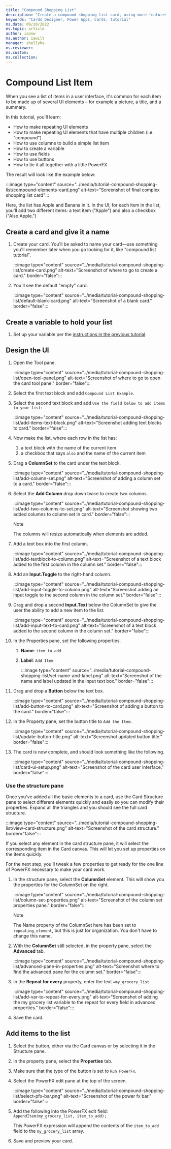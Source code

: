 ```yaml
---
title: "Compound Shopping List"
description: "Create a compound shopping list card, using more features of power cards"
keywords: "Cards Designer, Power Apps, Cards, tutorial"
ms.date: 09/20/2022
ms.topic: article
author: iaanw
ms.author: iawilt
manager: shellyha
ms.reviewer: 
ms.custom: 
ms.collection: 
---
```


# Compound List Item

When you see a list of items in a user interface, it's common for each item to be made up of several UI elements – for example a picture, a title, and a summary.

In this tutorial, you'll learn:

- How to make repeating UI elements
- How to make repeating UI elements that have multiple children (i.e. "compound")
- How to use columns to build a simple list item
- How to create a variable
- How to use fields
- How to use buttons
- How to tie it all together with a little PowerFX

The result will look like the example below:

:::image type="content" source="../media/tutorial-compound-shopping-list/compound-elements-card.png" alt-text="Screenshot of final complex shopping list card":::

Here, the list has Apple and Banana in it. In the UI, for each item in the list, you'll add two different items: a text item ("Apple") and also a checkbox ("Also Apple.")

## Create a card and give it a name

1. Create your card. You'll be asked to name your card&mdash;use something you'll remember later when you go looking for it, like "compound list tutorial".

   :::image type="content" source="../media/tutorial-compound-shopping-list/create-card.png" alt-text="Screenshot of where to go to create a card." border="false":::

1. You'll see the default "empty" card.

   :::image type="content" source="../media/tutorial-compound-shopping-list/default-blank-card.png" alt-text="Screenshot of a blank card." border="false":::

## Create a variable to hold your list

1. Set up your variable per the [instructions in the previous tutorial](simple-shopping-list.md).

## Design the UI

1. Open the Tool pane.

   :::image type="content" source="../media/tutorial-compound-shopping-list/open-tool-panel.png" alt-text="Screenshot of where to go to open the card tool pane." border="false":::

1. Select the first text block and add `Compound List Example`.

1. Select the second text block and add `Use the field below to add items to your list:`

   :::image type="content" source="../media/tutorial-compound-shopping-list/add-items-text-block.png" alt-text="Screenshot adding text blocks to card." border="false":::

1. Now make the list, where each row in the list has:

   1. a text block with the name of the current item
   1. a checkbox that says `also` and the name of the current item

1. Drag a **ColumnSet** to the card under the text block.

   :::image type="content" source="../media/tutorial-compound-shopping-list/add-column-set.png" alt-text="Screenshot of adding a column set to a card." border="false":::

1. Select the **Add Column** drop down twice to create two columns.

   :::image type="content" source="../media/tutorial-compound-shopping-list/add-two-columns-to-set.png" alt-text="Screenshot showing two added columns to column set in card." border="false":::

   > [!NOTE]
   > The columns will resize automatically when elements are added.

1. Add a text box into the first column.

   :::image type="content" source="../media/tutorial-compound-shopping-list/add-textblock-to-column.png" alt-text="Screenshot of a text block added to the first column in the column set." border="false":::

1. Add an **Input.Toggle** to the right-hand column.

   :::image type="content" source="../media/tutorial-compound-shopping-list/add-input-toggle-to-column.png" alt-text="Screenshot adding an input toggle to the second column in the column set." border="false":::

1. Drag and drop a second **Input.Text** below the ColumnSet to give the user the ability to add a new item to the list.

   :::image type="content" source="../media/tutorial-compound-shopping-list/add-input-text-to-card.png" alt-text="Screenshot of a text block added to the second column in the column set." border="false":::

1. In the Properties pane, set the following properties.

   1. **Name**: `item_to_add`
   1. **Label**: `Add Item`

      :::image type="content" source="../media/tutorial-compound-shopping-list/set-name-and-label.png" alt-text="Screenshot of the name and label updated in the input text box." border="false":::

1. Drag and drop a **Button** below the text box.

   :::image type="content" source="../media/tutorial-compound-shopping-list/add-button-to-card.png" alt-text="Screenshot of adding a button to the card." border="false":::

1. In the Property pane, set the button title to `Add the Item`.

   :::image type="content" source="../media/tutorial-compound-shopping-list/update-button-title.png" alt-text="Screenshot updated button title." border="false":::

1. The card is now complete, and should look something like the following.

   :::image type="content" source="../media/tutorial-compound-shopping-list/card-ui-setup.png" alt-text="Screenshot of the card user interface." border="false":::

### Use the structure pane

Once you've added all the basic elements to a card, use the Card Structure pane to select different elements quickly and easily so you can modify their properties. Expand all the triangles and you should see the full card structure.

:::image type="content" source="../media/tutorial-compound-shopping-list/view-card-structure.png" alt-text="Screenshot of the card structure." border="false":::

If you select any element in the card structure pane, it will select the corresponding item in the Card canvas. This will let you set up properties on the items quickly.

For the next step, you'll tweak a few properties to get ready for the one line of PowerFX necessary to make your card work.

1. In the structure pane, select the **ColumnSet** element. This will show you the properties for the ColumnSet on the right.

   :::image type="content" source="../media/tutorial-compound-shopping-list/column-set-properties.png" alt-text="Screenshot of the column set properties pane." border="false":::

   > [!NOTE]
   > The Name property of the ColumnSet here has been set to `repeating_element`, but this is just for organization. You don't have to change this name.

1. With the **ColumnSet** still selected, in the property pane, select the **Advanced** tab.

   :::image type="content" source="../media/tutorial-compound-shopping-list/advanced-pane-in-properties.png" alt-text="Screenshot where to find the advanced pane for the column set." border="false":::

1. In the **Repeat for every** property, enter the text `=my_grocery_list`

   :::image type="content" source="../media/tutorial-compound-shopping-list/add-var-to-repeat-for-every.png" alt-text="Screenshot of adding the my grocery list variable to the repeat for every field in advanced properties." border="false":::

1. Save the card.

## Add items to the list

1. Select the button, either via the Card canvas or by selecting it in the Structure pane.

1. In the property pane, select the **Properties** tab.

1. Make sure that the type of the button is set to `Run PowerFx`.

1. Select the PowerFX edit pane at the top of the screen.

   :::image type="content" source="../media/tutorial-compound-shopping-list/select-pfx-bar.png" alt-text="Screenshot of the power fx bar." border="false":::

1. Add the following into the PowerFX edit field: `AppendItem(my_grocery_list, item_to_add);`

   This PowerFX expression will append the contents of the `item_to_add` field to the `my_grocery_list` array.

1. Save and preview your card.
